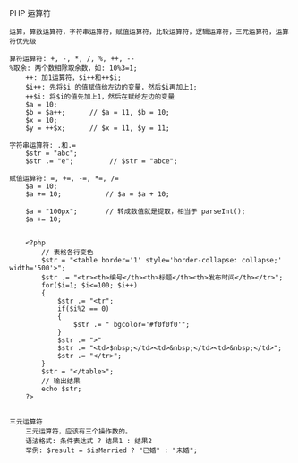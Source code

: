 PHP 运算符
    
    运算，算数运算符，字符串运算符，赋值运算符，比较运算符，逻辑运算符，三元运算符，运算符优先级
    
    算符运算符: +, -, *, /, %, ++, --
    %取余: 两个数相除取余数，如: 10%3=1;
        ++: 加1运算符，$i++和++$i;
        $i++: 先将$i 的值赋值给左边的变量，然后$i再加上1;
        ++$i: 将$i的值先加上1，然后在赋给左边的变量
        $a = 10;
        $b = $a++;      // $a = 11, $b = 10;
        $x = 10;
        $y = ++$x;      // $x = 11, $y = 11; 
    
    字符串运算符: .和.=
        $str = "abc";
        $str .= "e";         // $str = "abce";
        
    赋值运算符: =, +=, -=, *=, /=
        $a = 10;
        $a += 10;           // $a = $a + 10;
        
        $a = "100px";       // 转成数值就是提取，相当于 parseInt(); 
        $a += 10;
        
        
        <?php
            // 表格各行变色
            $str = "<table border='1' style='border-collapse: collapse;' width='500'>";
            $str .= "<tr><th>编号</th><th>标题</th><th>发布时间</th></tr>";
            for($i=1; $i<=100; $i++)
            {
                $str .= "<tr";
                if($i%2 == 0)
                {
                    $str .= " bgcolor='#f0f0f0'";
                }
                $str .= ">"
                $str .= "<td>$nbsp;</td><td>&nbsp;</td><td>&nbsp;</td>";
                $str .= "</tr>";
            }
            $str = "</table>";
            // 输出结果
            echo $str;
        ?>
        
     
    三元运算符
        三元运算符，应该有三个操作数的。
        语法格式: 条件表达式 ? 结果1 : 结果2
        举例: $result = $isMarried ? "已婚" : "未婚";
        
        
    
    
    
    
    
    
    
    
    
    
    
    
    
    
    
    
    
    
    
    
    
    
    
    
    
    
    